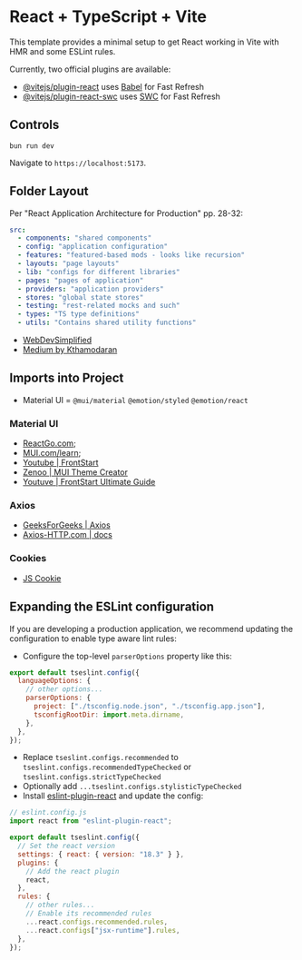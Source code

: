 # React + TypeScript + Vite

This template provides a minimal setup to get React working in Vite with HMR and some ESLint rules.

Currently, two official plugins are available:

- [@vitejs/plugin-react](https://github.com/vitejs/vite-plugin-react/blob/main/packages/plugin-react/README.md) uses [Babel](https://babeljs.io/) for Fast Refresh
- [@vitejs/plugin-react-swc](https://github.com/vitejs/vite-plugin-react-swc) uses [SWC](https://swc.rs/) for Fast Refresh

## Controls

```
bun run dev
```

Navigate to `https://localhost:5173`.

## Folder Layout

Per "React Application Architecture for Production" pp. 28-32:

```yaml
src:
  - components: "shared components"
  - config: "application configuration"
  - features: "featured-based mods - looks like recursion"
  - layouts: "page layouts"
  - lib: "configs for different libraries"
  - pages: "pages of application"
  - providers: "application providers"
  - stores: "global state stores"
  - testing: "rest-related mocks and such"
  - types: "TS type definitions"
  - utils: "Contains shared utility functions"
```

- [WebDevSimplified](https://blog.webdevsimplified.com/2022-07/react-folder-structure/)
- [Medium by Kthamodaran](https://medium.com/@kthamodaran/react-8-best-practices-folder-structure-5dbda48a69e)

## Imports into Project

- Material UI = `@mui/material` `@emotion/styled` `@emotion/react`

### Material UI

- [ReactGo.com](https://reactgo.com/material-ui-react-tutorial/);
- [MUI.com/learn](https://mui.com/material-ui/getting-started/learn/);
- [Youtube | FrontStart](https://youtu.be/FB-sKY63AWo?si=cSnLj_0cTrB0sdk4)
- [Zenoo | MUI Theme Creator](https://zenoo.github.io/mui-theme-creator/)
- [Youtuve | FrontStart Ultimate Guide](https://youtu.be/HsdjivqQ7BA?si=bR3_ODk8cM2_hzOf)

### Axios

- [GeeksForGeeks | Axios](https://www.geeksforgeeks.org/axios-in-react-a-guide-for-beginners/)
- [Axios-HTTP.com | docs](https://axios-http.com/docs/intro)

### Cookies

- [JS Cookie](https://www.npmjs.com/package/js-cookie)

## Expanding the ESLint configuration

If you are developing a production application, we recommend updating the configuration to enable type aware lint rules:

- Configure the top-level `parserOptions` property like this:

```js
export default tseslint.config({
  languageOptions: {
    // other options...
    parserOptions: {
      project: ["./tsconfig.node.json", "./tsconfig.app.json"],
      tsconfigRootDir: import.meta.dirname,
    },
  },
});
```

- Replace `tseslint.configs.recommended` to `tseslint.configs.recommendedTypeChecked` or `tseslint.configs.strictTypeChecked`
- Optionally add `...tseslint.configs.stylisticTypeChecked`
- Install [eslint-plugin-react](https://github.com/jsx-eslint/eslint-plugin-react) and update the config:

```js
// eslint.config.js
import react from "eslint-plugin-react";

export default tseslint.config({
  // Set the react version
  settings: { react: { version: "18.3" } },
  plugins: {
    // Add the react plugin
    react,
  },
  rules: {
    // other rules...
    // Enable its recommended rules
    ...react.configs.recommended.rules,
    ...react.configs["jsx-runtime"].rules,
  },
});
```
